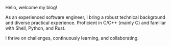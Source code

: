 Hello, welcome my blog!

As an experienced software engineer, I bring a robust technical background and diverse practical experience. Proficient in C/C++ (mainly C) and familiar with Shell, Python, and Rust.

I thrive on challenges, continuously learning, and collaborating.
